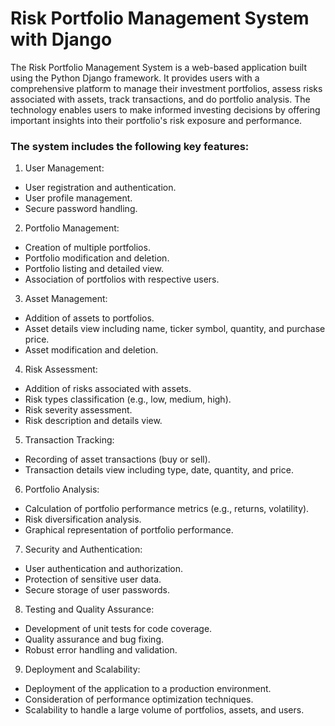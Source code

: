 # Risk Portfolio Management System with Django

The Risk Portfolio Management System is a web-based application built using the Python Django framework. It provides users with a comprehensive platform to manage their investment portfolios, assess risks associated with assets, track transactions, and do portfolio analysis. The technology enables users to make informed investing decisions by offering important insights into their portfolio's risk exposure and performance.

### The system includes the following key features:
1.	User Management:
-	User registration and authentication.
-	User profile management.
-	Secure password handling.
2.	Portfolio Management:
-	Creation of multiple portfolios.
-	Portfolio modification and deletion.
-	Portfolio listing and detailed view.
-	Association of portfolios with respective users.
3.	Asset Management:
-	Addition of assets to portfolios.
-	Asset details view including name, ticker symbol, quantity, and purchase price.
-	Asset modification and deletion.
4.	Risk Assessment:
-	Addition of risks associated with assets.
-	Risk types classification (e.g., low, medium, high).
-	Risk severity assessment.
-	Risk description and details view.
5.	Transaction Tracking:
-	Recording of asset transactions (buy or sell).
-	Transaction details view including type, date, quantity, and price.
6.	Portfolio Analysis:
-	Calculation of portfolio performance metrics (e.g., returns, volatility).
-	Risk diversification analysis.
-	Graphical representation of portfolio performance.
7.	Security and Authentication:
-	User authentication and authorization.
-	Protection of sensitive user data.
-	Secure storage of user passwords.
8.	Testing and Quality Assurance:
-	Development of unit tests for code coverage.
-	Quality assurance and bug fixing.
-	Robust error handling and validation.
9.	Deployment and Scalability:
-	Deployment of the application to a production environment.
-	Consideration of performance optimization techniques.
-	Scalability to handle a large volume of portfolios, assets, and users.

